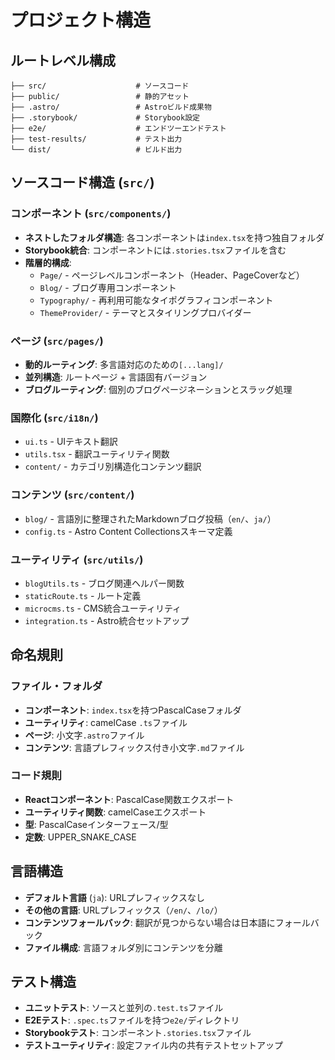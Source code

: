 # プロジェクト構造

## ルートレベル構成
```
├── src/                    # ソースコード
├── public/                 # 静的アセット
├── .astro/                 # Astroビルド成果物
├── .storybook/             # Storybook設定
├── e2e/                    # エンドツーエンドテスト
├── test-results/           # テスト出力
└── dist/                   # ビルド出力
```

## ソースコード構造 (`src/`)

### コンポーネント (`src/components/`)
- **ネストしたフォルダ構造**: 各コンポーネントは`index.tsx`を持つ独自フォルダ
- **Storybook統合**: コンポーネントには`.stories.tsx`ファイルを含む
- **階層的構成**: 
  - `Page/` - ページレベルコンポーネント（Header、PageCoverなど）
  - `Blog/` - ブログ専用コンポーネント
  - `Typography/` - 再利用可能なタイポグラフィコンポーネント
  - `ThemeProvider/` - テーマとスタイリングプロバイダー

### ページ (`src/pages/`)
- **動的ルーティング**: 多言語対応のための`[...lang]/`
- **並列構造**: ルートページ + 言語固有バージョン
- **ブログルーティング**: 個別のブログページネーションとスラッグ処理

### 国際化 (`src/i18n/`)
- `ui.ts` - UIテキスト翻訳
- `utils.tsx` - 翻訳ユーティリティ関数
- `content/` - カテゴリ別構造化コンテンツ翻訳

### コンテンツ (`src/content/`)
- `blog/` - 言語別に整理されたMarkdownブログ投稿（`en/`、`ja/`）
- `config.ts` - Astro Content Collectionsスキーマ定義

### ユーティリティ (`src/utils/`)
- `blogUtils.ts` - ブログ関連ヘルパー関数
- `staticRoute.ts` - ルート定義
- `microcms.ts` - CMS統合ユーティリティ
- `integration.ts` - Astro統合セットアップ

## 命名規則

### ファイル・フォルダ
- **コンポーネント**: `index.tsx`を持つPascalCaseフォルダ
- **ユーティリティ**: camelCase `.ts`ファイル
- **ページ**: 小文字`.astro`ファイル
- **コンテンツ**: 言語プレフィックス付き小文字`.md`ファイル

### コード規則
- **Reactコンポーネント**: PascalCase関数エクスポート
- **ユーティリティ関数**: camelCaseエクスポート
- **型**: PascalCaseインターフェース/型
- **定数**: UPPER_SNAKE_CASE

## 言語構造
- **デフォルト言語** (`ja`): URLプレフィックスなし
- **その他の言語**: URLプレフィックス（`/en/`、`/lo/`）
- **コンテンツフォールバック**: 翻訳が見つからない場合は日本語にフォールバック
- **ファイル構成**: 言語フォルダ別にコンテンツを分離

## テスト構造
- **ユニットテスト**: ソースと並列の`.test.ts`ファイル
- **E2Eテスト**: `.spec.ts`ファイルを持つ`e2e/`ディレクトリ
- **Storybookテスト**: コンポーネント`.stories.tsx`ファイル
- **テストユーティリティ**: 設定ファイル内の共有テストセットアップ
